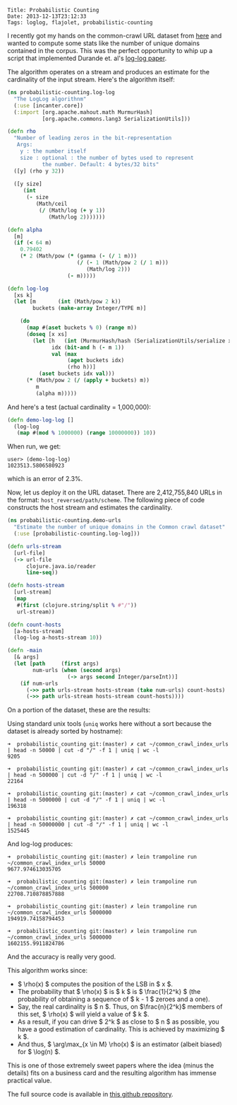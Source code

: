     Title: Probabilistic Counting
    Date: 2013-12-13T23:12:33
    Tags: loglog, flajolet, probabilistic-counting

I recently got my hands on the common-crawl URL dataset from
[here](https://archive.org/details/2013_common_crawl_index_urls) and
wanted to compute some stats like the number of unique domains
contained in the corpus. This was the perfect opportunity to whip up a
script that implemented Durande et. al's
[log-log paper](http://algo.inria.fr/flajolet/Publications/DuFl03.pdf).

<!-- more -->

The algorithm operates on a stream and produces an estimate for the
cardinality of the input stream. Here's the algorithm itself:

```clojure
(ns probabilistic-counting.log-log
  "The LogLog algorithnm"
  (:use [incanter.core])
  (:import [org.apache.mahout.math MurmurHash]
           [org.apache.commons.lang3 SerializationUtils]))

(defn rho
  "Number of leading zeros in the bit-representation
   Args:
    y : the number itself
    size : optional : the number of bytes used to represent
           the number. Default: 4 bytes/32 bits"
  ([y] (rho y 32))
  
  ([y size]
     (int
      (- size
         (Math/ceil
          (/ (Math/log (+ y 1))
             (Math/log 2)))))))

(defn alpha
  [m]
  (if (< 64 m)
    0.79402
    (* 2 (Math/pow (* (gamma (- (/ 1 m)))
                      (/ (- 1 (Math/pow 2 (/ 1 m)))
                         (Math/log 2)))
                   (- m)))))

(defn log-log
  [xs k]
  (let [m       (int (Math/pow 2 k))
        buckets (make-array Integer/TYPE m)]

    (do
      (map #(aset buckets % 0) (range m))
      (doseq [x xs]
        (let [h   (int (MurmurHash/hash (SerializationUtils/serialize x) 1991))
              idx (bit-and h (- m 1))
              val (max
                   (aget buckets idx)
                   (rho h))]
          (aset buckets idx val)))
      (* (Math/pow 2 (/ (apply + buckets) m))
         m
         (alpha m)))))

```

And here's a test (actual cardinality = 1,000,000):

```clojure
(defn demo-log-log []
  (log-log
   (map #(mod % 1000000) (range 10000000)) 10))
```

When run, we get:

```
user> (demo-log-log)
1023513.5806580923
```

which is an error of 2.3%.

Now, let us deploy it on the URL dataset. There are 2,412,755,840
URLs in the format: <code>host_reversed/path/scheme</code>. The
following piece of code constructs the host stream and estimates the
cardinality.

```clojure
(ns probabilistic-counting.demo-urls
  "Estimate the number of unique domains in the Common crawl dataset"
  (:use [probabilistic-counting.log-log]))

(defn urls-stream
  [url-file]
  (-> url-file
      clojure.java.io/reader
      line-seq))

(defn hosts-stream
  [url-stream]
  (map
   #(first (clojure.string/split % #"/"))
   url-stream))

(defn count-hosts
  [a-hosts-stream]
  (log-log a-hosts-stream 10))

(defn -main
  [& args]
  (let [path     (first args)
        num-urls (when (second args)
                   (-> args second Integer/parseInt))]
    (if num-urls
      (->> path urls-stream hosts-stream (take num-urls) count-hosts)
      (->> path urls-stream hosts-stream count-hosts))))

```

On a portion of the dataset, these are the results:

Using standard unix tools (<code>uniq</code> works here without a sort
because the dataset is already sorted by hostname):

```
➜  probabilistic_counting git:(master) ✗ cat ~/common_crawl_index_urls | head -n 50000 | cut -d "/" -f 1 | uniq | wc -l
9205

➜  probabilistic_counting git:(master) ✗ cat ~/common_crawl_index_urls | head -n 500000 | cut -d "/" -f 1 | uniq | wc -l
22164

➜  probabilistic_counting git:(master) ✗ cat ~/common_crawl_index_urls | head -n 5000000 | cut -d "/" -f 1 | uniq | wc -l
196318

➜  probabilistic_counting git:(master) ✗ cat ~/common_crawl_index_urls | head -n 50000000 | cut -d "/" -f 1 | uniq | wc -l
1525445
```

And log-log produces:

```
➜  probabilistic_counting git:(master) ✗ lein trampoline run ~/common_crawl_index_urls 50000
9677.974613035705

➜  probabilistic_counting git:(master) ✗ lein trampoline run ~/common_crawl_index_urls 500000
22708.710878857888

➜  probabilistic_counting git:(master) ✗ lein trampoline run ~/common_crawl_index_urls 5000000
194919.74158794453

➜  probabilistic_counting git:(master) ✗ lein trampoline run ~/common_crawl_index_urls 5000000
1602155.9911824786
```

And the accuracy is really very good.

This algorithm works since:

* $ \rho(x) $ computes the position of the LSB in $ x $.
* The probability that $ \rho(x) $ is $ k $ is $ \frac{1}{2^k} $ (the
  probability of obtaining a sequence of $ k - 1 $ zeroes and a one).
* Say, the real cardinality is $ n $. Thus, on $\frac{n}{2^k}$ members of
  this set, $ \rho(x) $ will yield a value of $ k $.
* As a result, if you can drive $ 2^k $ as close to $ n $ as possible,
  you have a good estimation of cardinality. This is achieved by
  maximizing $ k $.
* And thus, $ \arg\max_{x \in M} \rho(x) $ is an estimator (albeit
  biased) for $ \log(n) $.
  
This is one of those extremely sweet papers where the idea (minus the
details) fits on a business card and the resulting algorithm has
immense practical value.

The full source code is available in [this github repository](https://github.com/shriphani/probabilistic-counting).
